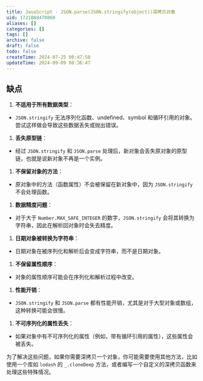 ```yaml
---
title: JavaScript - JSON.parse(JSON.stringify(object))深拷贝对象
uid: 1721868470860
aliases: []
categories: []
tags: []
archive: false
draft: false
todo: false
createTime: 2024-07-25 08:47:50
updateTime: 2024-09-09 08:36:47
---
```


## 缺点

1. **不适用于所有数据类型**：
- `JSON.stringify` 无法序列化函数、undefined、symbol 和循环引用的对象。尝试这样做会导致这些数据丢失或抛出错误。
1. **丢失原型链**：
- 经过 `JSON.stringify` 和 `JSON.parse` 处理后，新对象会丢失原对象的原型链，也就是说新对象不再是一个实例。
1. **不保留对象的方法**：
- 原对象中的方法（函数属性）不会被保留在新对象中，因为 `JSON.stringify` 不会处理函数。
1. **数据精度问题**：
- 对于大于 `Number.MAX_SAFE_INTEGER` 的数字，`JSON.stringify` 会将其转换为字符串，因此在解析回对象时会失去精度。
1. **日期对象被转换为字符串**：
- 日期对象在被序列化和解析后会变成字符串，而不是日期对象。
1. **不保留属性顺序**：
- 对象的属性顺序可能会在序列化和解析过程中改变。
1. **性能开销**：
- `JSON.stringify` 和 `JSON.parse` 都有性能开销，尤其是对于大型对象或数组，这种转换可能会很慢。
1. **不可序列化的属性丢失**：
- 如果对象中有不可序列化的属性（例如，带有循环引用的属性），这些属性会被丢失。

为了解决这些问题，如果你需要深拷贝一个对象，你可能需要使用其他方法，比如使用一个库如 `lodash` 的 `_.cloneDeep` 方法，或者编写一个自定义的深拷贝函数来处理这些特殊情况。
